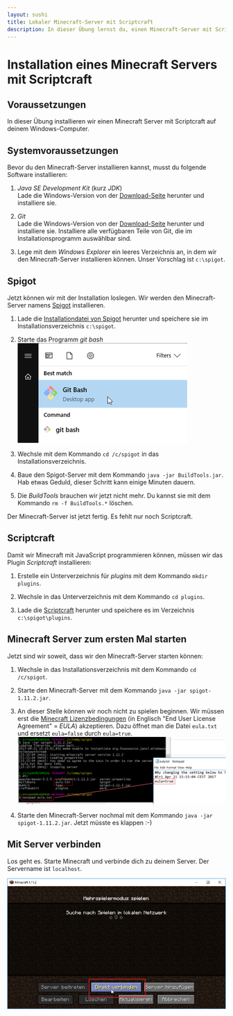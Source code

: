 ```yaml
---
layout: sushi
title: Lokaler Minecraft-Server mit Scriptcraft
description: In dieser Übung lernst du, einen Minecraft-Server mit Scriptcraft auf deinem Computer zu installieren
---
```


# Installation eines Minecraft Servers mit Scriptcraft

## Voraussetzungen

In dieser Übung installieren wir einen Minecraft Server mit Scriptcraft auf deinem Windows-Computer.

## Systemvoraussetzungen

Bevor du den Minecraft-Server installieren kannst, musst du folgende Software installieren:

1. *Java SE Development Kit* (kurz *JDK*)<br/>
   Lade die Windows-Version von der [Download-Seite](http://www.oracle.com/technetwork/java/javase/downloads/jdk8-downloads-2133151.html) herunter und installiere sie.

1. *Git*<br/>
   Lade die Windows-Version von der [Download-Seite](https://git-scm.com/download/win) herunter und installiere sie. Installiere alle verfügbaren Teile von Git, die im Installationsprogramm auswählbar sind.

1. Lege mit dem *Windows Explorer* ein leeres Verzeichnis an, in dem wir den Minecraft-Server installieren können. Unser Vorschlag ist `c:\spigot`.

## Spigot

Jetzt können wir mit der Installation loslegen. Wir werden den Minecraft-Server namens [Spigot](https://www.spigotmc.org/) installieren.

1. Lade die [Installationdatei von Spigot](https://hub.spigotmc.org/jenkins/job/BuildTools/lastStableBuild/artifact/target/BuildTools.jar) herunter und speichere sie im Installationsverzeichnis `c:\spigot`.

1. Starte das Programm *git bash*<br/>
   ![Git Bash starten](lokaler-minecraft-server/git-bash-starten.png)

1. Wechsle mit dem Kommando `cd /c/spigot` in das Installationsverzeichnis.

1. Baue den Spigot-Server mit dem Kommando `java -jar BuildTools.jar`. Hab etwas Geduld, dieser Schritt kann einige Minuten dauern.

1. Die *BuildTools* brauchen wir jetzt nicht mehr. Du kannst sie mit dem Kommando `rm -f BuildTools.*` löschen.

Der Minecraft-Server ist jetzt fertig. Es fehlt nur noch Scriptcraft.

## Scriptcraft

Damit wir Minecraft mit JavaScript programmieren können, müssen wir das Plugin *Scriptcraft* installieren:

1. Erstelle ein Unterverzeichnis für *plugins* mit dem Kommando `mkdir plugins`.

1. Wechsle in das Unterverzeichnis mit dem Kommando `cd plugins`.

1. Lade die [Scriptcraft](https://scriptcraftjs.org/download/latest/scriptcraft-3.2.1/scriptcraft.jar) herunter und speichere es im Verzeichnis `c:\spigot\plugins`.

## Minecraft Server zum ersten Mal starten

Jetzt sind wir soweit, dass wir den Minecraft-Server starten können:

1. Wechsle in das Installationsverzeichnis mit dem Kommando `cd /c/spigot`.

1. Starte den Minecraft-Server mit dem Kommando `java -jar spigot-1.11.2.jar`.

1. An dieser Stelle können wir noch nicht zu spielen beginnen. Wir müssen erst die [Minecraft Lizenzbedingungen](https://account.mojang.com/documents/minecraft_eula) (in Englisch "End User License Agreement" = *EULA*) akzeptieren. Dazu öffnet man die Datei `eula.txt` und ersetzt `eula=false` durch `eula=true`.<br/>
  ![EULA akzeptieren](lokaler-minecraft-server/eula-akzeptieren.png)

1. Starte den Minecraft-Server nochmal mit dem Kommando `java -jar spigot-1.11.2.jar`. Jetzt müsste es klappen :-)

## Mit Server verbinden

Los geht es. Starte Minecraft und verbinde dich zu deinem Server. Der Servername ist `localhost`.

![Minecraft verbinden](minecraft-server/minecraft-direkt-verbinden.png)
